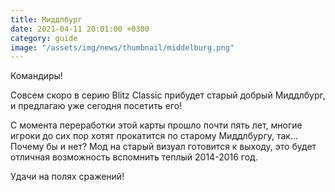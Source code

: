 ```yaml
---
title: Миддлбург
date: 2021-04-11 20:01:00 +0300
category: guide
image: "/assets/img/news/thumbnail/middelburg.png"
---
```


Командиры!

Совсем скоро в серию Blitz Classic прибудет старый добрый Миддлбург, и предлагаю уже сегодня посетить его!

С момента переработки этой карты прошло почти пять лет, многие игроки до сих пор хотят прокатится по старому Миддлбургу, так... Почему бы и нет? Мод на старый визуал готовится к выходу, это будет отличная возможность вспомнить теплый 2014-2016 год.

Удачи на полях сражений!